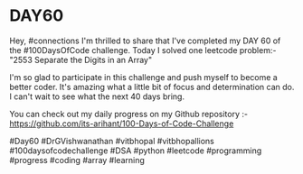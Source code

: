 # DAY60
Hey, #connections I'm thrilled to share that I've completed my DAY 60 of the #100DaysOfCode challenge. Today I solved one leetcode problem:- "2553 Separate the Digits in an Array"

I'm so glad to participate in this challenge and push myself to become a better coder. It's amazing what a little bit of focus and determination can do. I can't wait to see what the next 40 days bring.

You can check out my daily progress on my Github repository :- https://github.com/its-arihant/100-Days-of-Code-Challenge

#Day60 #DrGVishwanathan #vitbhopal #vitbhopallions #100daysofcodechallenge #DSA #python #leetcode #programming #progress #coding #array #learning 

